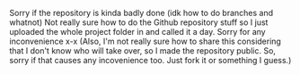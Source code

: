 Sorry if the repository is kinda badly done (idk how to do branches and whatnot)
Not really sure how to do the Github repository stuff so I just uploaded the whole project folder in and called it a day.
Sorry for any inconvenience x-x
(Also, I'm not really sure how to share this considering that I don't know who will take over, so I made the repository public. So, sorry if that causes any incovenience too. Just fork it or something I guess.)
